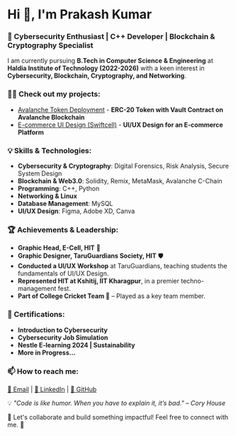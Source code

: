 # Hi 👋, I'm Prakash Kumar

### 🚀 Cybersecurity Enthusiast | C++ Developer | Blockchain & Cryptography Specialist

I am currently pursuing **B.Tech in Computer Science & Engineering** at **Haldia Institute of Technology (2022-2026)** with a keen interest in **Cybersecurity, Blockchain, Cryptography, and Networking**.

### 👨‍💻 Check out my projects:
- [Avalanche Token Deployment](https://github.com/PrakashKumar1606/AVALANCHE-TOKEN-DEPLOYMENT) - **ERC-20 Token with Vault Contract on Avalanche Blockchain**
- [E-commerce UI Design (Swiftcell)](https://www.figma.com/design/IlTZytiszXvlapw9WuOoGq/Swiftcell?node-id=0-1&t=R4kMMfFADf7QFPP9-1) - **UI/UX Design for an E-commerce Platform**

### 💡 Skills & Technologies:
- **Cybersecurity & Cryptography**: Digital Forensics, Risk Analysis, Secure System Design
- **Blockchain & Web3.0**: Solidity, Remix, MetaMask, Avalanche C-Chain
- **Programming**: C++, Python
- **Networking & Linux**
- **Database Management**: MySQL
- **UI/UX Design**: Figma, Adobe XD, Canva

### 🏆 Achievements & Leadership:
- **Graphic Head, E-Cell, HIT** 🎨
- **Graphic Designer, TaruGuardians Society, HIT** 🛡️
- **Conducted a UI/UX Workshop** at TaruGuardians, teaching students the fundamentals of UI/UX Design.
- **Represented HIT at Kshitij, IIT Kharagpur**, in a premier techno-management fest.
- **Part of College Cricket Team 🏏** – Played as a key team member.

### 📜 Certifications:
- **Introduction to Cybersecurity**
- **Cybersecurity Job Simulation**
- **Nestle E-learning 2024 | Sustainability**
- **More in Progress...**

### 📫 How to reach me:
[📧 Email](mailto:prakashkumar65016@gmail.com) | [💼 LinkedIn](https://www.linkedin.com/in/prakash-kumar-48822524b/) | [📂 GitHub](https://github.com/PrakashKumar1606)

💡 *"Code is like humor. When you have to explain it, it’s bad." – Cory House*

🚀 Let's collaborate and build something impactful! Feel free to connect with me. 🤝

<!--
**PrakashKumar1606/PrakashKumar1606** is a ✨ _special_ ✨ repository because its `README.md` (this file) appears on your GitHub profile.

Here are some ideas to get you started:

- 🔭 I’m currently working on ...
- 🌱 I’m currently learning ...
- 👯 I’m looking to collaborate on ...
- 🤔 I’m looking for help with ...
- 💬 Ask me about ...
- 📫 How to reach me: ...
- 😄 Pronouns: ...
- ⚡ Fun fact: ...
-->
